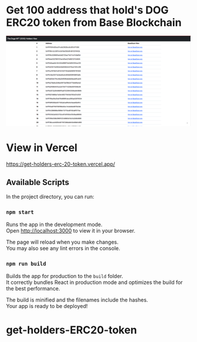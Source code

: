 # Get 100 address that hold's DOG ERC20 token from Base Blockchain

![](https://raw.githubusercontent.com/neocarvajal/get-holders-ERC20-token/main/src/img/Holders.png)

# View in Vercel

https://get-holders-erc-20-token.vercel.app/

## Available Scripts

In the project directory, you can run:

### `npm start`

Runs the app in the development mode.\
Open [http://localhost:3000](http://localhost:3000) to view it in your browser.

The page will reload when you make changes.\
You may also see any lint errors in the console.

### `npm run build`

Builds the app for production to the `build` folder.\
It correctly bundles React in production mode and optimizes the build for the best performance.

The build is minified and the filenames include the hashes.\
Your app is ready to be deployed!


# get-holders-ERC20-token
